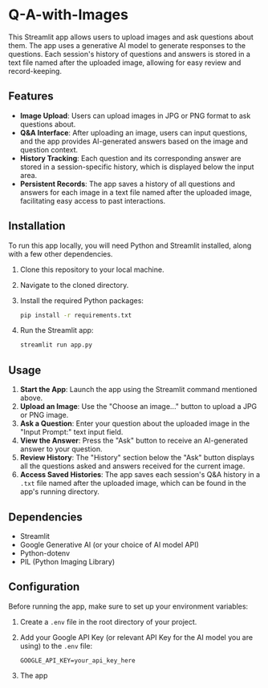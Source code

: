 # Q-A-with-Images

This Streamlit app allows users to upload images and ask questions about them. The app uses a generative AI model to generate responses to the questions. Each session's history of questions and answers is stored in a text file named after the uploaded image, allowing for easy review and record-keeping.

## Features

- **Image Upload**: Users can upload images in JPG or PNG format to ask questions about.
- **Q&A Interface**: After uploading an image, users can input questions, and the app provides AI-generated answers based on the image and question context.
- **History Tracking**: Each question and its corresponding answer are stored in a session-specific history, which is displayed below the input area.
- **Persistent Records**: The app saves a history of all questions and answers for each image in a text file named after the uploaded image, facilitating easy access to past interactions.

## Installation

To run this app locally, you will need Python and Streamlit installed, along with a few other dependencies.

1. Clone this repository to your local machine.
2. Navigate to the cloned directory.
3. Install the required Python packages:

    ```bash
    pip install -r requirements.txt
    ```

4. Run the Streamlit app:

    ```bash
    streamlit run app.py
    ```

## Usage

1. **Start the App**: Launch the app using the Streamlit command mentioned above.
2. **Upload an Image**: Use the "Choose an image..." button to upload a JPG or PNG image.
3. **Ask a Question**: Enter your question about the uploaded image in the "Input Prompt:" text input field.
4. **View the Answer**: Press the "Ask" button to receive an AI-generated answer to your question.
5. **Review History**: The "History" section below the "Ask" button displays all the questions asked and answers received for the current image.
6. **Access Saved Histories**: The app saves each session's Q&A history in a `.txt` file named after the uploaded image, which can be found in the app's running directory.

## Dependencies

- Streamlit
- Google Generative AI (or your choice of AI model API)
- Python-dotenv
- PIL (Python Imaging Library)

## Configuration

Before running the app, make sure to set up your environment variables:

1. Create a `.env` file in the root directory of your project.
2. Add your Google API Key (or relevant API Key for the AI model you are using) to the `.env` file:

    ```
    GOOGLE_API_KEY=your_api_key_here
    ```

3. The app
